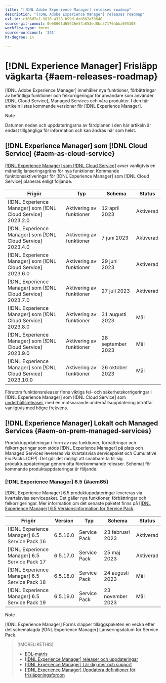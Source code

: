 ```yaml
---
title: "[!DNL Adobe Experience Manager] releases roadmap"
description: "[!DNL Adobe Experience Manager] releases roadmap"
exl-id: c106d7a1-8810-4328-b99d-dad862a50640
source-git-commit: 0e08661d65926e57a853ed8bc37170abba695308
workflow-type: tm+mt
source-wordcount: '341'
ht-degree: 1%

---
```


# [!DNL Experience Manager] Frisläpp vägkarta {#aem-releases-roadmap}

[!DNL Adobe Experience Manager] innehåller nya funktioner, förbättringar av befintliga funktioner och felkorrigeringar för användare som använder [!DNL Cloud Service], Managed Services och våra produkter. I den här artikeln listas kommande versioner för [!DNL Experience Manager].

>[!NOTE]
>
>Datumen nedan och uppdateringarna av färdplanen i den här artikeln är endast tillgängliga för information och kan ändras när som helst.

## [!DNL Experience Manager] som [!DNL Cloud Service] {#aem-as-cloud-service}

[[!DNL Experience Manager] som [!DNL Cloud Service]](https://experienceleague.adobe.com/docs/experience-manager-cloud-service/content/release-notes/home.html) avser vanligtvis en månatlig lanseringsgräns för nya funktioner. Kommande funktionsaktiveringar för [!DNL Experience Manager] som [!DNL Cloud Service] planeras enligt följande.

| Frigör | Typ | Schema | Status |
|---|---|---|---|
| [!DNL Experience Manager] som [!DNL Cloud Service] 2023.2.0 | Aktivering av funktioner | 12 april 2023 | Aktiverad |
| [!DNL Experience Manager] som [!DNL Cloud Service] 2023.4.0 | Aktivering av funktioner | 7 juni 2023 | Aktiverad |
| [!DNL Experience Manager] som [!DNL Cloud Service] 2023.6.0 | Aktivering av funktioner | 29 juni 2023 | Aktiverad |
| [!DNL Experience Manager] som [!DNL Cloud Service] 2023.7.0 | Aktivering av funktioner | 27 juli 2023 | Aktiverad |
| [!DNL Experience Manager] som [!DNL Cloud Service] 2023.8.0 | Aktivering av funktioner | 31 augusti 2023 | Mål |
| [!DNL Experience Manager] som [!DNL Cloud Service] 2023.9.0 | Aktivering av funktioner | 28 september 2023 | Mål |
| [!DNL Experience Manager] som [!DNL Cloud Service] 2023.10.0 | Aktivering av funktioner | 26 oktober 2023 | Mål |

Förutom funktionsreleaser finns viktiga fel- och säkerhetskorrigeringar i [!DNL Experience Manager] som [!DNL Cloud Service] som [underhållsreleaser](https://experienceleague.adobe.com/docs/experience-manager-cloud-service/content/release-notes/maintenance/latest.html), med en motsvarande underhållsuppdatering inträffar vanligtvis med högre frekvens.

## [!DNL Experience Manager] Lokalt och Managed Services {#aem-on-prem-managed-services}

Produktuppdateringar i form av nya funktioner, förbättringar och felkorrigeringar som stöds [!DNL Experience Manager] på plats och Managed Services levereras via kvartalsvisa servicepaket och Cumulative Fix Packs (CFP). Det gör det möjligt att snabbare ta till sig produktuppdateringar genom ofta förekommande releaser. Schemat för kommande produktuppdateringar är följande.

### [!DNL Experience Manager] 6.5 {#aem65}

[!DNL Experience Manager] 6.5 produktuppdateringar levereras via kvartalsvisa servicepaket. Det gäller nya funktioner, förbättringar och felkorrigeringar. Mer information om det senaste paketet finns på [[!DNL Experience Manager] 6.5 Versionsinformation för Service Pack](https://experienceleague.adobe.com/docs/experience-manager-65/release-notes/release-notes.html).

| Frigör | Version | Typ | Schema | Status |
|---|---|---|---|---|
| [!DNL Experience Manager] 6.5 Service Pack 16 | 6.5.16.0 | Service Pack | 23 februari 2023 | Aktiverad |
| [!DNL Experience Manager] 6.5 Service Pack 17 | 6.5.17.0 | Service Pack | 25 maj 2023 | Aktiverad |
| [!DNL Experience Manager] 6.5 Service Pack 18 | 6.5.18.0 | Service Pack | 24 augusti 2023 | Mål |
| [!DNL Experience Manager] 6.5 Service Pack 19 | 6.5.19.0 | Service Pack | 23 november 2023 | Mål |

>[!NOTE]
>
>[!DNL Experience Manager] Forms släpper tilläggspaketen en vecka efter det schemalagda [!DNL Experience Manager] Lanseringsdatum för Service Pack.

>[!MORELIKETHIS]
>
>* [EOL-matris](https://helpx.adobe.com/support/programs/eol-matrix.html)
>* [[!DNL Experience Manager] releaser och uppdateringar](https://experienceleague.adobe.com/docs/experience-manager-release-information/aem-release-updates/aem-releases-updates.html?lang=en)
>* [[!DNL Experience Manager] Lär dig mer och support](https://experienceleague.adobe.com/docs/experience-manager-cloud-service.html)
>* [[!DNL Experience Manager] Uppdatera definitioner för frisläppningsfordon](/help/using/update-release-vehicle-definitions.md)
